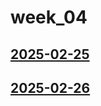 # week_04 <!-- markmap: foldAll -->
## [2025-02-25](2025-02-25/2025-02-25.html)
## [2025-02-26](2025-02-26/2025-02-26.html)

